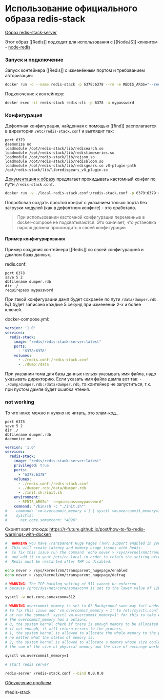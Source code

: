 # Использование официального образа redis-stack

[Образ redis-stack-server](https://hub.docker.com/r/redis/redis-stack-server/)

Этот образ [[Redis]] подходит для использования с [[NodeJS]] клиентом - [node-redis](https://github.com/redis/node-redis).

### Запуск и подключение

Запуск контейнера [[Redis]] с изменённым портом и требованием авторизации:
```bash
docker run -d --name redis-stack -p 6378:6378 --rm -e REDIS_ARGS="--requirepass mypassword --port 6378" redis/redis-stack-server:latest
```

Подключение к контейнеру:
```bash
docker exec -it redis-stack redis-cli -p 6378 -a mypassword
```


### Конфигурация

Дефолтная конфигурация, найденная с помощью [[find]] располагается в директории `/etc/redis-stack.conf` и выглядит так:

```
port 6379
daemonize no
loadmodule /opt/redis-stack/lib/redisearch.so
loadmodule /opt/redis-stack/lib/redistimeseries.so
loadmodule /opt/redis-stack/lib/rejson.so
loadmodule /opt/redis-stack/lib/redisbloom.so
loadmodule /opt/redis-stack/lib/redisgears.so v8-plugin-path /opt/redis-stack/lib/libredisgears_v8_plugin.so
```

[Документация к образу](https://hub.docker.com/r/redis/redis-stack-server/) предлагает прокидывать кастомный конфиг по пути `/redis-stack.conf`.

```bash 
docker run -v ./local-redis-stack.conf:/redis-stack.conf -p 6379:6379 redis/redis-stack-server:latest
```

Попробовал создать простой конфиг с указанием только порта без загрузки модулей  (как в дефолтном конфиге) - это сработало.

> При использовании кастомной конфигурации переменные в docker-compose не подхватываются. Это означает, что установка пароля должна происходить в своей конфигурации


#### Пример конфигурирования

Пример создания контейнера [[Redis]] со своей конфигурацией и дампом базы данных.

redis.conf:
```
port 6378
save 5 2
dbfilename dumper.rdb
dir ./
requirepass mypassword
```

При такой конфигурации дамп будет сохранён по пути `/data/dumper.rdb`. БД будет записано каждые 5 секунд при изменении 2-х и более ключей.

docker-compose.yml:
```yml
version: '1.0'
services:
  redis-stack:
    image: "redis/redis-stack-server:latest"
    ports:
      - "6378:6378"
    volumes:
      - ./redis.conf:/redis-stack.conf
      - ./dump:/data
```

При указании тома для базы данных нельзя указывать имя файла, надо указывать директорию. Если указать имя файла дампа вот так: `- ./dump/dumper.rdb:/data/dumper.rdb`,
то контейнер не запуститься, т.к. при пустом дампе будет ошибка чтения.







### not working

То что ниже можно и нужно не читать, это хлам-код...

```
port 6378
save 5 2
dir ./
dbfilename dumper.rdb
daemonize no
```

```yml
version: '1.0'
services:
  redis-stack:
    image: "redis/redis-stack-server:latest"
    privileged: true
    ports:
      - "6378:6378"
    volumes:
      - ./redis.conf:/redis-stack.conf
      - ./dumper.rdb:/data/dumper.rdb
      - ./init.sh:/init.sh
    environment:
      - REDIS_ARGS="--requirepass=mypassword"
    command: '/bin/sh -c "./init.sh"'
#    command: 'vm.overcommit_memory = 1 | sysctl vm.overcommit_memory=1'
#    sysctls:
#      net.core.somaxconn: "4096"
```


Скрипт взят отсюда: https://r-future.github.io/post/how-to-fix-redis-warnings-with-docker/

```bash
#  WARNING you have Transparent Huge Pages (THP) support enabled in your kernel.
#  This will create latency and memory usage issues with Redis.
#  To fix this issue run the command 'echo never > /sys/kernel/mm/transparent_hugepage/enabled' as root,
#  and add it to your /etc/rc.local in order to retain the setting after a reboot.
#  Redis must be restarted after THP is disabled.

echo never > /sys/kernel/mm/transparent_hugepage/enabled
echo never > /sys/kernel/mm/transparent_hugepage/defrag

# WARNING: The TCP backlog setting of 511 cannot be enforced
# because /proc/sys/net/core/somaxconn is set to the lower value of 128.

sysctl -w net.core.somaxconn=512

# WARNING overcommit_memory is set to 0! Background save may fail under low memory condition.
# To fix this issue add 'vm.overcommit_memory = 1' to /etc/sysctl.conf and then reboot
# or run the command 'sysctl vm.overcommit_memory=1' for this to take effect.
# The overcommit_memory has 3 options.
# 0, the system kernel check if there is enough memory to be allocated to the process or not,
# if not enough, it will return errors to the process.
# 1, the system kernel is allowed to allocate the whole memory to the process
# no matter what the status of memory is.
# 2, the system kernel is allowed to allocate a memory whose size could be bigger than
# the sum of the size of physical memory and the size of exchange workspace to the process.

sysctl vm.overcommit_memory=1

# start redis server

redis-server /redis-stack.conf --bind 0.0.0.0
```


[Обсуждение проблем](https://stackoverflow.com/questions/43843197/how-to-fix-the-warnings-when-running-the-redisalpine-docker-image)



#redis-stack